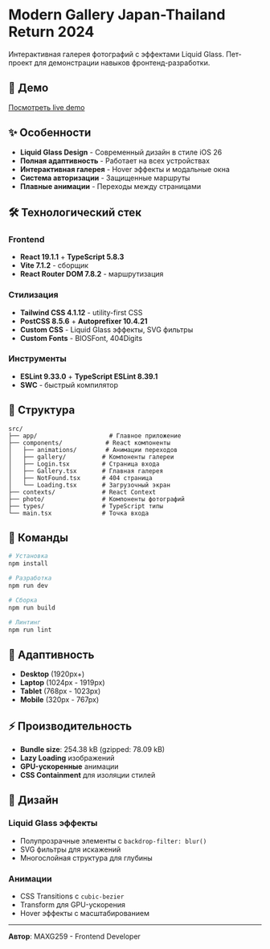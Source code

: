 # Modern Gallery Japan-Thailand Return 2024

Интерактивная галерея фотографий с эффектами Liquid Glass. Пет-проект для демонстрации навыков фронтенд-разработки.

## 🚀 Демо

[Посмотреть live demo](https://modern-gallery-psi.vercel.app/)

## ✨ Особенности

- **Liquid Glass Design** - Современный дизайн в стиле iOS 26
- **Полная адаптивность** - Работает на всех устройствах
- **Интерактивная галерея** - Hover эффекты и модальные окна
- **Система авторизации** - Защищенные маршруты
- **Плавные анимации** - Переходы между страницами

## 🛠 Технологический стек

### Frontend
- **React 19.1.1** + **TypeScript 5.8.3**
- **Vite 7.1.2** - сборщик
- **React Router DOM 7.8.2** - маршрутизация

### Стилизация
- **Tailwind CSS 4.1.12** - utility-first CSS
- **PostCSS 8.5.6** + **Autoprefixer 10.4.21**
- **Custom CSS** - Liquid Glass эффекты, SVG фильтры
- **Custom Fonts** - BIOSFont, 404Digits

### Инструменты
- **ESLint 9.33.0** + **TypeScript ESLint 8.39.1**
- **SWC** - быстрый компилятор

## 📁 Структура

```
src/
├── app/                    # Главное приложение
├── components/            # React компоненты
│   ├── animations/        # Анимации переходов
│   ├── gallery/          # Компоненты галереи
│   ├── Login.tsx         # Страница входа
│   ├── Gallery.tsx       # Главная галерея
│   ├── NotFound.tsx      # 404 страница
│   └── Loading.tsx       # Загрузочный экран
├── contexts/             # React Context
├── photo/                # Компоненты фотографий
├── types/                # TypeScript типы
└── main.tsx              # Точка входа
```

## 🚀 Команды

```bash
# Установка
npm install

# Разработка
npm run dev

# Сборка
npm run build

# Линтинг
npm run lint
```

## 📱 Адаптивность

- **Desktop** (1920px+)
- **Laptop** (1024px - 1919px) 
- **Tablet** (768px - 1023px)
- **Mobile** (320px - 767px)

## ⚡ Производительность

- **Bundle size**: 254.38 kB (gzipped: 78.09 kB)
- **Lazy Loading** изображений
- **GPU-ускоренные** анимации
- **CSS Containment** для изоляции стилей

## 🎨 Дизайн

### Liquid Glass эффекты
- Полупрозрачные элементы с `backdrop-filter: blur()`
- SVG фильтры для искажений
- Многослойная структура для глубины

### Анимации
- CSS Transitions с `cubic-bezier`
- Transform для GPU-ускорения
- Hover эффекты с масштабированием

---

**Автор**: MAXG259 - Frontend Developer
